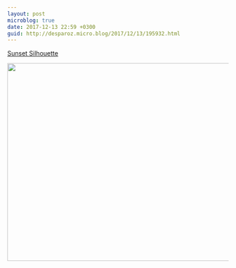 ```yaml
---
layout: post
microblog: true
date: 2017-12-13 22:59 +0300
guid: http://desparoz.micro.blog/2017/12/13/195932.html
---
```

[Sunset Silhouette](http://www.desparoz.com/2017/12/14/sunset-silhouette/)

<img src="http://desparoz.me/uploads/2017/c23f7f6d16.jpg" width="600" height="450" />
